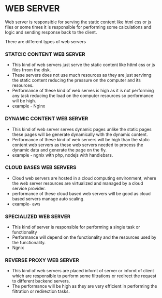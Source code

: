 # WEB SERVER
Web server is responsible for serving the static content like html css or js files or some times it is responsible for  performing some calculations and logic and sending response back to the client.

There are different types of web servers

### STATCIC CONTENT WEB SERVER
- This kind of web servers just serve the static content like httml css or js files frrom the disk.
- These servers does not use much resources as they are just servinng the static content reducing the pressure on the computer and its resources.
- Performance of these kind of web serves is high as it  is not performing  any task reducing the load on the computer resources so performance will be high.
- example - Nginx

### DYNAMIC CONTENT WEB SERVER
- This kind of web server serves dynamic pages unlike the static pages  these pages will be generate dynamically with the dynamic content.
- Performance of these kind of web servers will be high than the static content web servers as these web servers needed to process the dynamic data and generate the page on the fly.
- example - ngnix with php, nodejs with handlebars.

### CLOUD BASES WEB SERVERS
- Cloud web servers are hosted in a cloud computing environment, where the web server resources are virtualized and managed by a cloud service provider.
- performance of these cloud based web servers will be good as cloud based servers manage auto scaling.
- example- aws

### SPECIALIZED WEB SERVER
- This kind of server is responsible for performing a single task or functionality 
- Performance will depend on the functionality and the resources used by the functionality.
- Ngnix

### REVERSE PROXY WEB SERVER

- This kind of web servers are placed infornt of server or infornt of client which are responsible to perform some filtrations  or redirect the request to different backend servers.
- The performance will be high as they are very efficient in performing the filtration or redirection tasks.